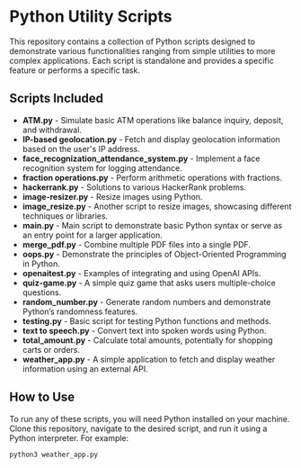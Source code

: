 # Python Utility Scripts

This repository contains a collection of Python scripts designed to demonstrate various functionalities ranging from simple utilities to more complex applications. Each script is standalone and provides a specific feature or performs a specific task.

## Scripts Included

- **ATM.py** - Simulate basic ATM operations like balance inquiry, deposit, and withdrawal.
- **IP-based geolocation.py** - Fetch and display geolocation information based on the user's IP address.
- **face_recognization_attendance_system.py** - Implement a face recognition system for logging attendance.
- **fraction operations.py** - Perform arithmetic operations with fractions.
- **hackerrank.py** - Solutions to various HackerRank problems.
- **image-resizer.py** - Resize images using Python.
- **image_resize.py** - Another script to resize images, showcasing different techniques or libraries.
- **main.py** - Main script to demonstrate basic Python syntax or serve as an entry point for a larger application.
- **merge_pdf.py** - Combine multiple PDF files into a single PDF.
- **oops.py** - Demonstrate the principles of Object-Oriented Programming in Python.
- **openaitest.py** - Examples of integrating and using OpenAI APIs.
- **quiz-game.py** - A simple quiz game that asks users multiple-choice questions.
- **random_number.py** - Generate random numbers and demonstrate Python’s randomness features.
- **testing.py** - Basic script for testing Python functions and methods.
- **text to speech.py** - Convert text into spoken words using Python.
- **total_amount.py** - Calculate total amounts, potentially for shopping carts or orders.
- **weather_app.py** - A simple application to fetch and display weather information using an external API.

## How to Use

To run any of these scripts, you will need Python installed on your machine. Clone this repository, navigate to the desired script, and run it using a Python interpreter. For example:

```bash
python3 weather_app.py
